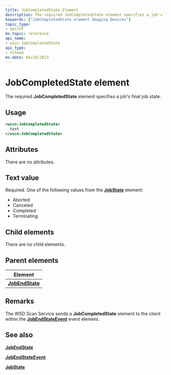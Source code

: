 ```yaml
---
title: JobCompletedState Element
description: The required JobCompletedState element specifies a job's final job state.
keywords: ["JobCompletedState element Imaging Devices"]
topic_type:
- apiref
ms.topic: reference
api_name:
- wscn JobCompletedState
api_type:
- Schema
ms.date: 04/28/2023
---
```


# JobCompletedState element

The required **JobCompletedState** element specifies a job's final job state.

## Usage

```xml
<wscn:JobCompletedState>
  text
</wscn:JobCompletedState>
```

## Attributes

There are no attributes.

## Text value

Required. One of the following values from the [**JobState**](jobstate.md) element:

- Aborted
- Canceled
- Completed
- Terminating

## Child elements

There are no child elements.

## Parent elements

| Element |
|--|
| [**JobEndState**](jobendstate.md) |

## Remarks

The WSD Scan Service sends a **JobCompletedState** element to the client within the [**JobEndStateEvent**](jobendstateevent.md) event element.

## See also

[**JobEndState**](jobendstate.md)

[**JobEndStateEvent**](jobendstateevent.md)

[**JobState**](jobstate.md)
